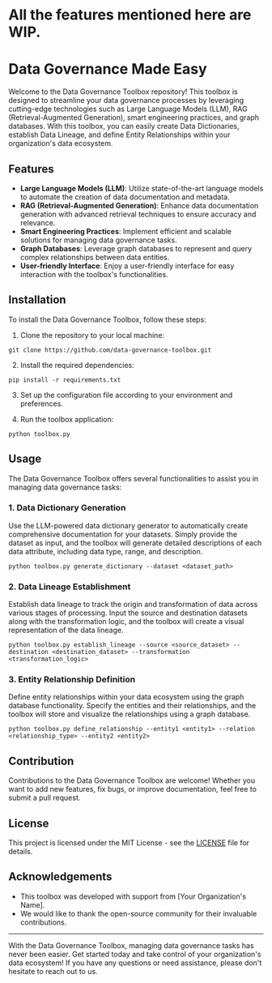 # All the features mentioned here are WIP.

# Data Governance Made Easy

Welcome to the Data Governance Toolbox repository! This toolbox is designed to streamline your data governance processes by leveraging cutting-edge technologies such as Large Language Models (LLM), RAG (Retrieval-Augmented Generation), smart engineering practices, and graph databases. With this toolbox, you can easily create Data Dictionaries, establish Data Lineage, and define Entity Relationships within your organization's data ecosystem.

## Features

- **Large Language Models (LLM)**: Utilize state-of-the-art language models to automate the creation of data documentation and metadata.
- **RAG (Retrieval-Augmented Generation)**: Enhance data documentation generation with advanced retrieval techniques to ensure accuracy and relevance.
- **Smart Engineering Practices**: Implement efficient and scalable solutions for managing data governance tasks.
- **Graph Databases**: Leverage graph databases to represent and query complex relationships between data entities.
- **User-friendly Interface**: Enjoy a user-friendly interface for easy interaction with the toolbox's functionalities.

## Installation

To install the Data Governance Toolbox, follow these steps:

1. Clone the repository to your local machine:

```
git clone https://github.com/data-governance-toolbox.git
```

2. Install the required dependencies:

```
pip install -r requirements.txt
```

3. Set up the configuration file according to your environment and preferences.

4. Run the toolbox application:

```
python toolbox.py
```

## Usage

The Data Governance Toolbox offers several functionalities to assist you in managing data governance tasks:

### 1. Data Dictionary Generation

Use the LLM-powered data dictionary generator to automatically create comprehensive documentation for your datasets. Simply provide the dataset as input, and the toolbox will generate detailed descriptions of each data attribute, including data type, range, and description.

```
python toolbox.py generate_dictionary --dataset <dataset_path>
```

### 2. Data Lineage Establishment

Establish data lineage to track the origin and transformation of data across various stages of processing. Input the source and destination datasets along with the transformation logic, and the toolbox will create a visual representation of the data lineage.

```
python toolbox.py establish_lineage --source <source_dataset> --destination <destination_dataset> --transformation <transformation_logic>
```

### 3. Entity Relationship Definition

Define entity relationships within your data ecosystem using the graph database functionality. Specify the entities and their relationships, and the toolbox will store and visualize the relationships using a graph database.

```
python toolbox.py define_relationship --entity1 <entity1> --relation <relationship_type> --entity2 <entity2>
```

## Contribution

Contributions to the Data Governance Toolbox are welcome! Whether you want to add new features, fix bugs, or improve documentation, feel free to submit a pull request.

## License

This project is licensed under the MIT License - see the [LICENSE](LICENSE) file for details.

## Acknowledgements

- This toolbox was developed with support from [Your Organization's Name].
- We would like to thank the open-source community for their invaluable contributions.

---

With the Data Governance Toolbox, managing data governance tasks has never been easier. Get started today and take control of your organization's data ecosystem! If you have any questions or need assistance, please don't hesitate to reach out to us.